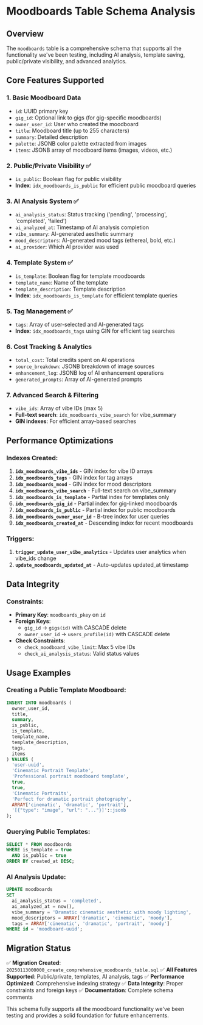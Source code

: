 # Moodboards Table Schema Analysis

## Overview
The `moodboards` table is a comprehensive schema that supports all the functionality we've been testing, including AI analysis, template saving, public/private visibility, and advanced analytics.

## Core Features Supported

### 1. **Basic Moodboard Data**
- `id`: UUID primary key
- `gig_id`: Optional link to gigs (for gig-specific moodboards)
- `owner_user_id`: User who created the moodboard
- `title`: Moodboard title (up to 255 characters)
- `summary`: Detailed description
- `palette`: JSONB color palette extracted from images
- `items`: JSONB array of moodboard items (images, videos, etc.)

### 2. **Public/Private Visibility** ✅
- `is_public`: Boolean flag for public visibility
- **Index**: `idx_moodboards_is_public` for efficient public moodboard queries

### 3. **AI Analysis System** ✅
- `ai_analysis_status`: Status tracking ('pending', 'processing', 'completed', 'failed')
- `ai_analyzed_at`: Timestamp of AI analysis completion
- `vibe_summary`: AI-generated aesthetic summary
- `mood_descriptors`: AI-generated mood tags (ethereal, bold, etc.)
- `ai_provider`: Which AI provider was used

### 4. **Template System** ✅
- `is_template`: Boolean flag for template moodboards
- `template_name`: Name of the template
- `template_description`: Template description
- **Index**: `idx_moodboards_is_template` for efficient template queries

### 5. **Tag Management** ✅
- `tags`: Array of user-selected and AI-generated tags
- **Index**: `idx_moodboards_tags` using GIN for efficient tag searches

### 6. **Cost Tracking & Analytics**
- `total_cost`: Total credits spent on AI operations
- `source_breakdown`: JSONB breakdown of image sources
- `enhancement_log`: JSONB log of AI enhancement operations
- `generated_prompts`: Array of AI-generated prompts

### 7. **Advanced Search & Filtering**
- `vibe_ids`: Array of vibe IDs (max 5)
- **Full-text search**: `idx_moodboards_vibe_search` for vibe_summary
- **GIN indexes**: For efficient array-based searches

## Performance Optimizations

### Indexes Created:
1. **`idx_moodboards_vibe_ids`** - GIN index for vibe ID arrays
2. **`idx_moodboards_tags`** - GIN index for tag arrays
3. **`idx_moodboards_mood`** - GIN index for mood descriptors
4. **`idx_moodboards_vibe_search`** - Full-text search on vibe_summary
5. **`idx_moodboards_is_template`** - Partial index for templates only
6. **`idx_moodboards_gig_id`** - Partial index for gig-linked moodboards
7. **`idx_moodboards_is_public`** - Partial index for public moodboards
8. **`idx_moodboards_owner_user_id`** - B-tree index for user queries
9. **`idx_moodboards_created_at`** - Descending index for recent moodboards

### Triggers:
1. **`trigger_update_user_vibe_analytics`** - Updates user analytics when vibe_ids change
2. **`update_moodboards_updated_at`** - Auto-updates updated_at timestamp

## Data Integrity

### Constraints:
- **Primary Key**: `moodboards_pkey` on `id`
- **Foreign Keys**: 
  - `gig_id` → `gigs(id)` with CASCADE delete
  - `owner_user_id` → `users_profile(id)` with CASCADE delete
- **Check Constraints**:
  - `check_moodboard_vibe_limit`: Max 5 vibe IDs
  - `check_ai_analysis_status`: Valid status values

## Usage Examples

### Creating a Public Template Moodboard:
```sql
INSERT INTO moodboards (
  owner_user_id,
  title,
  summary,
  is_public,
  is_template,
  template_name,
  template_description,
  tags,
  items
) VALUES (
  'user-uuid',
  'Cinematic Portrait Template',
  'Professional portrait moodboard template',
  true,
  true,
  'Cinematic Portraits',
  'Perfect for dramatic portrait photography',
  ARRAY['cinematic', 'dramatic', 'portrait'],
  '[{"type": "image", "url": "..."}]'::jsonb
);
```

### Querying Public Templates:
```sql
SELECT * FROM moodboards 
WHERE is_template = true 
  AND is_public = true 
ORDER BY created_at DESC;
```

### AI Analysis Update:
```sql
UPDATE moodboards 
SET 
  ai_analysis_status = 'completed',
  ai_analyzed_at = now(),
  vibe_summary = 'Dramatic cinematic aesthetic with moody lighting',
  mood_descriptors = ARRAY['dramatic', 'cinematic', 'moody'],
  tags = ARRAY['cinematic', 'dramatic', 'portrait', 'moody']
WHERE id = 'moodboard-uuid';
```

## Migration Status
✅ **Migration Created**: `20250113000000_create_comprehensive_moodboards_table.sql`
✅ **All Features Supported**: Public/private, templates, AI analysis, tags
✅ **Performance Optimized**: Comprehensive indexing strategy
✅ **Data Integrity**: Proper constraints and foreign keys
✅ **Documentation**: Complete schema comments

This schema fully supports all the moodboard functionality we've been testing and provides a solid foundation for future enhancements.




